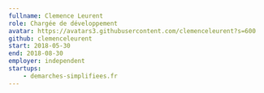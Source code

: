 ```yaml
---
fullname: Clemence Leurent
role: Chargée de développement
avatar: https://avatars3.githubusercontent.com/clemenceleurent?s=600
github: clemenceleurent
start: 2018-05-30
end: 2018-08-30
employer: independent
startups:
    - demarches-simplifiees.fr
---
```

